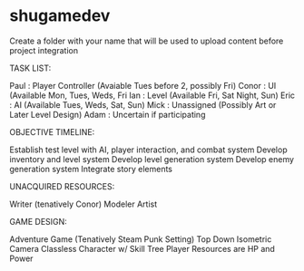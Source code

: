 shugamedev
==========

Create a folder with your name that will be used to upload content before project integration


TASK LIST:

Paul : Player Controller (Avaiable Tues before 2, possibly Fri)
Conor : UI (Available Mon, Tues, Weds, Fri
Ian : Level (Available Fri, Sat Night, Sun)
Eric : AI (Available Tues, Weds, Sat, Sun)
Mick : Unassigned (Possibly Art or Later Level Design)
Adam : Uncertain if participating

OBJECTIVE TIMELINE:

Establish test level with AI, player interaction, and combat system
Develop inventory and level system
Develop level generation system
Develop enemy generation system
Integrate story elements

UNACQUIRED RESOURCES:

Writer (tenatively Conor)
Modeler
Artist

GAME DESIGN:

Adventure Game (Tenatively Steam Punk Setting)
Top Down Isometric Camera
Classless Character w/ Skill Tree
Player Resources are HP and Power
